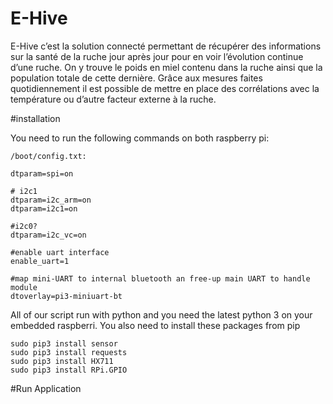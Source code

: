 # E-Hive
E-Hive c’est la solution connecté permettant de récupérer des informations sur la santé de la ruche jour après jour pour en voir l’évolution continue d’une ruche. On y trouve le poids en miel contenu dans la ruche ainsi que la population totale de cette dernière. Grâce aux mesures faites quotidiennement il est possible de mettre en place des corrélations avec la température ou d’autre facteur externe à la ruche.

#installation

You need to run the following commands on both raspberry pi: 

`/boot/config.txt:`

```
dtparam=spi=on

# i2c1
dtparam=i2c_arm=on
dtparam=i2c1=on

#i2c0?
dtparam=i2c_vc=on

#enable uart interface
enable_uart=1

#map mini-UART to internal bluetooth an free-up main UART to handle module
dtoverlay=pi3-miniuart-bt
```

All of our script run with python and you need the latest python 3 on your embedded raspberri.
You also need to install these packages from pip

```
sudo pip3 install sensor
sudo pip3 install requests
sudo pip3 install HX711
sudo pip3 install RPi.GPIO
```

#Run Application


